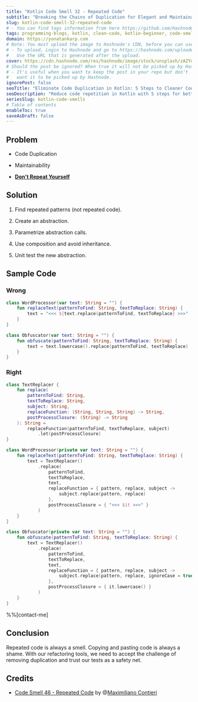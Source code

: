 ```yaml
---
title: "Kotlin Code Smell 32 - Repeated Code"
subtitle: "Breaking the Chains of Duplication for Elegant and Maintainable Code"
slug: kotlin-code-smell-32-repeated-code
# - You can find tags information from here https://github.com/Hashnode/support/blob/main/misc/tags.json
tags: programming-blogs, kotlin, clean-code, kotlin-beginner, code-smell-1
domain: https://yonatankarp.com
# Note: You must upload the image to Hashnode's CDN, before you can use it here.
# - To upload, Login to Hashnode and go to https://hashnode.com/uploader
#   Use the URL that is generated after the upload.
cover: https://cdn.hashnode.com/res/hashnode/image/stock/unsplash/zAZYuch7deE/upload/105e5b048e80b9419b301810cc15e656.jpeg
# Should the post be ignored? When true it will not be picked up by Hashnode.
# - It's useful when you want to keep the post in your repo but don't
#   want it to be picked up by Hashnode.
ignorePost: false
seoTitle: "Eliminate Code Duplication in Kotlin: 5 Steps to Cleaner Code"
seoDescription: "Reduce code repetition in Kotlin with 5 steps for better quality, maintainability, and adherence to the DRY principle."
seriesSlug: kotlin-code-smells
# Table of contents
enableToc: true
saveAsDraft: false
---
```


## Problem

* Code Duplication
    
* Maintainability
    
* [**Don't Repeat Yourself**](https://en.wikipedia.org/wiki/Don%27t_repeat_yourself)
    

## Solution

1. Find repeated patterns (not repeated code).
    
2. Create an abstraction.
    
3. Parametrize abstraction calls.
    
4. Use composition and avoid inheritance.
    
5. Unit test the new abstraction.
    

## Sample Code

### Wrong

```kotlin
class WordProcessor(var text: String = "") {
    fun replaceText(patternToFind: String, textToReplace: String) {
        text = "<<< ${text.replace(patternToFind, textToReplace} >>>"
    }
}

class Obfuscator(var text: String = "") {
    fun obfuscate(patternToFind: String, textToReplace: String) {
        text = text.lowercase().replace(patternToFind, textToReplace)
    }
}
```

### Right

```kotlin
class TextReplacer {
    fun replace(
        patternToFind: String,
        textToReplace: String,
        subject: String,
        replaceFunction: (String, String, String) -> String,
        postProcessClosure: (String) -> String
    ): String =
        replaceFunction(patternToFind, textToReplace, subject)
            .let(postProcessClosure)
}

class WordProcessor(private var text: String = "") {
    fun replaceText(patternToFind: String, textToReplace: String) {
        text = TextReplacer()
            .replace(
                patternToFind,
                textToReplace,
                text,
                replaceFunction = { pattern, replace, subject ->
                    subject.replace(pattern, replace)
                },
                postProcessClosure = { "<<< $it >>>" }
            )
    }
}

class Obfuscator(private var text: String = "") {
    fun obfuscate(patternToFind: String, textToReplace: String) {
        text = TextReplacer()
            .replace(
                patternToFind,
                textToReplace,
                text,
                replaceFunction = { pattern, replace, subject ->
                    subject.replace(pattern, replace, ignoreCase = true)
                },
                postProcessClosure = { it.lowercase() }
            )
    }
}
```

%%[contact-me]

## Conclusion

Repeated code is always a smell. Copying and pasting code is always a shame. With our refactoring tools, we need to accept the challenge of removing duplication and trust our tests as a safety net.

## Credits

* [Code Smell 46 - Repeated Code](https://maximilianocontieri.com/code-smell-46-repeated-code) by @[Maximiliano Contieri](@mcsee)
